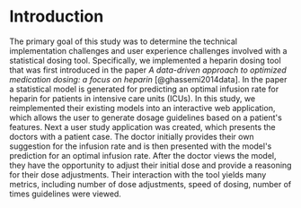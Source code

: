 # Introduction

<!-- potential titles:

	Statistical Drug Dosing: A User Study on Heparin Dosing
	A User Study on Data-Driven Dosage of Heparin 
        

 -->
<!-- ## Background -->
<!-- 
Explain how I reimplemented a research paper into a real world web application and then tested it. 

- keep it relatively high level  
- current dosing practices 
- how retrospective data comes into play, potential improvements it offers. Increasing patient care outcomes. Cost/length of stay outcomes. Could revolutionize the ways in which drug trails occur. Drug trails traditionally use a rather homogeneous group of people, and test them to with doses to see if there are any adverse effects. After we test with the homogeneous group, the guidelines developed are used for patients that do not fit in with the testing cohort, so no guidelines for proper dosing exist for these patients. 
- purpose of thesis, demonstrate a potential interface for an actual model that has been peered reviewed gather insights on potential issues with dosing. Also create a sample web application that works for this use case, so that the technique can be more easily generalized to other drugs such as ....???? 
- 
The intention of this study was to determine the feasibility of using statistical drug dosing tools in a mock clinical setting. We wanted to learn about both the technical implementation and user experience challenges involved with creating and using computer aided dosing tools. First a web application was developed using existing models for dosing heparin in ICU patients. This application was next developed into an interactive user survey. We found that Doctors were generally more confidant and faster when dosing using the tools. [[add other results here too. It's good to avoid numbers in abstracts from what I recall]] In closing we recommend some best practices for future development of statistical drug dosing tools.

 -->
<!-- 

intro
talk about what I did
-- implemented exisiting tool
-- implemented a survey
-- collected responses




 -->

The primary goal of this study was to determine the technical implementation challenges and user experience challenges involved with a statistical dosing tool. Specifically, we implemented a heparin dosing tool that was first introduced in the paper *A data-driven approach to optimized medication dosing: a focus on heparin* [@ghassemi2014data]. In the paper a statistical model is generated for predicting an optimal infusion rate for heparin for patients in intensive care units (ICUs). In this study, we reimplemented their existing models into an interactive web application, which allows the user to generate dosage guidelines based on a patient's features. Next a user study application was created, which presents the doctors with a patient case. The doctor initially provides their own suggestion for the infusion rate and is then presented with the model's prediction for an optimal infusion rate. After the doctor views the model, they have the opportunity to adjust their initial dose and provide a reasoning for their dose adjustments. Their interaction with the tool yields many metrics, including number of dose adjustments, speed of dosing, number of times guidelines were viewed. 

<!-- One serious disadvantage of heparin risk factor analyses based on clinical trials alone is that they exclude patients who exhibit a high propensity for bleeding or severe complications caused by bleeding [2]. Retrospec- tive analyses like ours are able to overcome this issue by utilizing clinical data that is reflective of the entire pop- ulation actually receiving treatment.  -->
<!-- Their final multiple feature model improved outcome classification over a weight-only with a volume under the surface (VUS) of 0.48 vs. 0.42. -->

<!-- Statistical dosing tools offer an alternative to traditional dosing methodologies, which by nature cannot be tuned to a specific patient's every condition every time. Additionally, traditional dosing often is backed by heuristics, knowledge accumulated overtime by more experienced doctors. This knowledge is not peer reviewed and cannot be easily transfered to other new doctors. The promise of statistical dosing is that it   -->

<!-- 
To include a reference, add the citation key shown in the references.bib file. 
[@Cousteau1963].
-->

<!-- 
This is a brief outline of what went into each chapter. **Chapter 1** gives a background on duis tempus justo quis arcu consectetur sollicitudin.  **Chapter 2** discusses morbi sollicitudin gravida tellus in maximus.  **Chapter 3** discusses vestibulum eleifend turpis id turpis sollicitudin aliquet.  **Chapter 4** shows how phasellus gravida non ex id aliquet. Proin faucibus nibh sit amet augue blandit varius. -->

